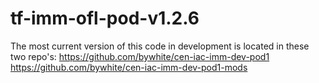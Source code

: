 # tf-imm-ofl-pod-v1.2.6

The most current version of this code in development is located in these two repo's:
  https://github.com/bywhite/cen-iac-imm-dev-pod1
  https://github.com/bywhite/cen-iac-imm-dev-pod1-mods
